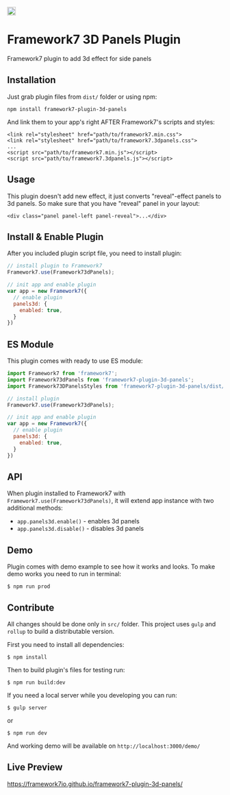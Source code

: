 <a href="https://www.patreon.com/vladimirkharlampidi"><img src="https://cdn.framework7.io/i/support-badge.png" height="20"></a>

# Framework7 3D Panels Plugin

Framework7 plugin to add 3d effect for side panels

## Installation

Just grab plugin files from `dist/` folder or using npm:

```
npm install framework7-plugin-3d-panels
```

And link them to your app's right AFTER Framework7's scripts and styles:

```
<link rel="stylesheet" href="path/to/framework7.min.css">
<link rel="stylesheet" href="path/to/framework7.3dpanels.css">
...
<script src="path/to/framework7.min.js"></script>
<script src="path/to/framework7.3dpanels.js"></script>
```

## Usage

This plugin doesn't add new effect, it just converts "reveal"-effect panels to 3d panels. So make sure that you have "reveal" panel in your layout:

```
<div class="panel panel-left panel-reveal">...</div>
```

## Install & Enable Plugin

After you included plugin script file, you need to install plugin:

```js
// install plugin to Framework7
Framework7.use(Framework73dPanels);

// init app and enable plugin
var app = new Framework7({
  // enable plugin
  panels3d: {
    enabled: true,
  }
})
```

## ES Module

This plugin comes with ready to use ES module:
```js
import Framework7 from 'framework7';
import Framework73dPanels from 'framework7-plugin-3d-panels';
import Framework73DPanelsStyles from 'framework7-plugin-3d-panels/dist/framework7.3dpanels.min.css'

// install plugin
Framework7.use(Framework73dPanels);

// init app and enable plugin
var app = new Framework7({
  // enable plugin
  panels3d: {
    enabled: true,
  }
})
```

## API

When plugin installed to Framework7 with `Framework7.use(Framework73dPanels)`, it will extend app instance with two additional methods:
  * `app.panels3d.enable()` - enables 3d panels
  * `app.panels3d.disable()` - disables 3d panels

## Demo

Plugin comes with demo example to see how it works and looks. To make demo works you need to run in terminal:

```
$ npm run prod
```

## Contribute

All changes should be done only in `src/` folder. This project uses `gulp` and `rollup` to build a distributable version.

First you need to install all dependencies:

```
$ npm install
```

Then to build plugin's files for testing run:
```
$ npm run build:dev
```

If you need a local server while you developing you can run:

```
$ gulp server
```
or
```
$ npm run dev
```

And working demo will be available on `http://localhost:3000/demo/`

## Live Preview

https://framework7io.github.io/framework7-plugin-3d-panels/
